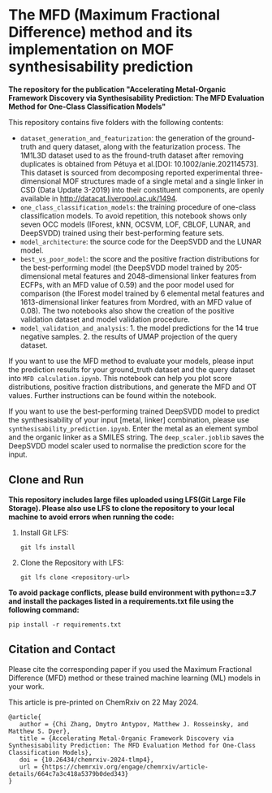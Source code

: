 # The MFD (Maximum Fractional Difference) method and its implementation on MOF synthesisability prediction
**The repository for the publication "Accelerating Metal-Organic Framework Discovery via Synthesisability Prediction: The MFD Evaluation Method for One-Class Classification Models"**

This repository contains five folders with the following contents:<br/>

- `dataset_generation_and_featurization`: the generation of the ground-truth and query dataset, along with the featurization process.
   The 1M1L3D dataset used to as the fround-truth dataset after removing duplicates is obtained from Pétuya et al.[DOI: 10.1002/anie.202114573]. This dataset is sourced from decomposing reported experimental three-dimensional MOF structures made of a single metal and a single linker in CSD (Data Update 3-2019) into their constituent components, are openly available in http://datacat.liverpool.ac.uk/1494. 
- `one_class_classification_models`: the training procedure of one-class classification models. To avoid repetition, this notebook shows only seven OCC models (IForest, kNN, OCSVM, LOF, CBLOF, LUNAR, and DeepSVDD) trained using their best-performing feature sets.
- `model_architecture`: the source code for the DeepSVDD and the LUNAR model.
- `best_vs_poor_model`: the score and the positive fraction distributions for the best-performing model (the DeepSVDD model trained by 205-dimensional metal features and 2048-dimensional linker features from ECFPs, with an MFD value of 0.59) and the poor model used for comparison (the IForest model trained by 6 elemental metal features and 1613-dimensional linker features from Mordred, with an MFD value of 0.08). The two notebooks also show the creation of the positive validation dataset and model validation procedure.
- `model_validation_and_analysis`:  1. the model predictions for the 14 true negative samples. 2. the results of UMAP projection of the query dataset.

If you want to use the MFD method to evaluate your models, please input the prediction results for your ground_truth dataset and the query dataset into `MFD calculation.ipynb`. This notebook can help you plot score distributions, positive fraction distributions, and generate the MFD and OT values. Further instructions can be found within the notebook.<br/>

If you want to use the best-performing trained DeepSVDD model to predict the synthesisability of your input [metal, linker] combination, please use `synthesisability_prediction.ipynb`. Enter the metal as an element symbol and the organic linker as a SMILES string. The `deep_scaler.joblib` saves the DeepSVDD model scaler used to normalise the prediction score for the input.<br/>

## Clone and Run
**This repository includes large files uploaded using LFS(Git Large File Storage). Please also use LFS to clone the repository to your local machine to avoid errors when running the code:**
1. Install Git LFS:
   ```
   git lfs install
   ```
3. Clone the Repository with LFS:
   ```
   git lfs clone <repository-url>
   ```
**To avoid package conflicts, please build environment with python==3.7 and install the packages listed in a requirements.txt file using the following command:**
   ```
   pip install -r requirements.txt
   ```

## Citation and Contact
Please cite the corresponding paper if you used the Maximum Fractional Difference (MFD) method or these trained machine learning (ML) models in your work.<br/>

This article is pre-printed on ChemRxiv on 22 May 2024.<br/>

```
@article{
   author = {Chi Zhang, Dmytro Antypov, Matthew J. Rosseinsky, and Matthew S. Dyer},
   title = {Accelerating Metal-Organic Framework Discovery via Synthesisability Prediction: The MFD Evaluation Method for One-Class Classification Models},
   doi = {10.26434/chemrxiv-2024-tlmp4},
   url = {https://chemrxiv.org/engage/chemrxiv/article-details/664c7a3c418a5379b0ded343}
}
```
